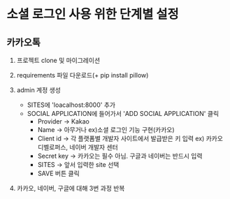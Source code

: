 # 소셜 로그인 사용 위한 단계별 설정

## 카카오톡
1. 프로젝트 clone 및 마이그레이션

2. requirements 파일 다운로드(+ pip install pillow)

3. admin 계정 생성
   - SITES에 'loacalhost:8000' 추가
   - SOCIAL APPLICATION에 들어가서 'ADD SOCIAL APPLICATION' 클릭
       - Provider -> Kakao
       - Name -> 아무거나 ex)소셜 로그인 기능 구현(카카오)
       - Client id -> 각 플랫폼별 개발자 사이트에서 발급받은 키 입력 ex) 카카오 디벨로퍼스, 네이버 개발자 센터
       - Secret key -> 카카오는 필수 아님. 구글과 네이버는 반드시 입력
       - SITES -> 앞서 입력한 site 선택
       - SAVE 버튼 클릭
    
4. 카카오, 네이버, 구글에 대해 3번 과정 반복
